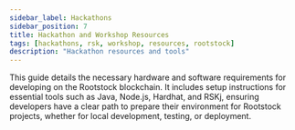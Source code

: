 ```yaml
---
sidebar_label: Hackathons 
sidebar_position: 7
title: Hackathon and Workshop Resources
tags: [hackathons, rsk, workshop, resources, rootstock]
description: "Hackathon resources and tools"
---
```


This guide details the necessary hardware and software requirements for developing on the Rootstock blockchain. It includes setup instructions for essential tools such as Java, Node.js, Hardhat, and RSKj, ensuring developers have a clear path to prepare their environment for Rootstock projects, whether for local development, testing, or deployment.

<Card
  title="Prerequisites"
  description="Prerequisites for developing on Rootstock."
  link="/developers/requirements/"
/>

<br></br>

<Card
  title="Rootstock Hackathon Cheatsheet"
  description="The Rootstock Hackathon Cheatsheet is a concise reference guide for developers aiming to deploy decentralized applications (dApps) on the Rootstock network."
  link="https://cheatography.com/devrelrootstock/cheat-sheets/rootstock-dev/"
/>

<br></br>

<Card
  title="Starter Kits"
  description="Starter Kits for easy Rootstock Development."
  link="/developers/quickstart/"
/>
